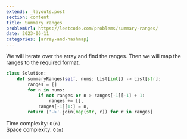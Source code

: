 ```yaml
---
extends: _layouts.post
section: content
title: Summary ranges
problemUrl: https://leetcode.com/problems/summary-ranges/
date: 2023-06-11
categories: [array-and-hashmap]
---
```


We will iterate over the array and find the ranges. Then we will map the ranges to the required format.

```python
class Solution:
    def summaryRanges(self, nums: List[int]) -> List[str]:
        ranges = []
        for n in nums:
            if not ranges or n > ranges[-1][-1] + 1:
                ranges += [],
            ranges[-1][1:] = n,
        return ['->'.join(map(str, r)) for r in ranges]
```

Time complexity: `O(n)` <br/>
Space complexity: `O(n)`
